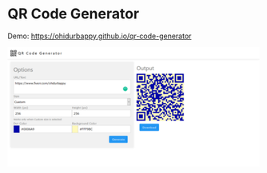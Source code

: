 
# QR Code Generator

Demo: https://ohidurbappy.github.io/qr-code-generator

![Preview](qr-code-generator.png)

